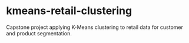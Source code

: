 # kmeans-retail-clustering
Capstone project applying K-Means clustering to retail data for customer and product segmentation.
